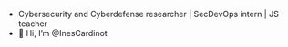 - Cybersecurity and Cyberdefense researcher | SecDevOps intern | JS teacher
- 👋 Hi, I’m @InesCardinot


<!---
InesCardinot/InesCardinot is a ✨ special ✨ repository because its `README.md` (this file) appears on your GitHub profile.
You can click the Preview link to take a look at your changes.
--->
